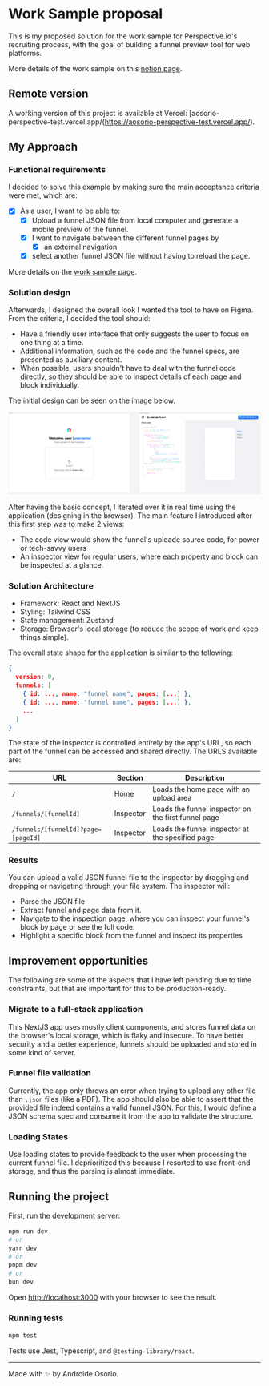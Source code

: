 # Work Sample proposal

This is my proposed solution for the work sample for Perspective.io's recruiting process, with the goal of building a funnel preview tool for web platforms.

More details of the work sample on this [notion page](https://perspectiveco.notion.site/Work-Sample-Senior-Frontend-Engineer-Andr-s-Felipe-Osorio-1ee56ab4ce7547e2bc4e136a99b152d6).

## Remote version

A working version of this project is available at Vercel: [aosorio-perspective-test.vercel.app/(https://aosorio-perspective-test.vercel.app/).

## My Approach

### Functional requirements

I decided to solve this example by making sure the main acceptance criteria were met, which are:

- [x] As a user, I want to be able to:
  - [x] Upload a funnel JSON file from local computer and generate a mobile preview of the funnel.
  - [x] I want to navigate between the different funnel pages by
    - [x] an external navigation
  - [x] select another funnel JSON file without having to reload the page.

More details on the [work sample page](https://perspectiveco.notion.site/Work-Sample-Senior-Frontend-Engineer-Andr-s-Felipe-Osorio-1ee56ab4ce7547e2bc4e136a99b152d6).

### Solution design

Afterwards, I designed the overall look I wanted the tool to have on Figma. From the criteria, I decided the tool should:

- Have a friendly user interface that only suggests the user to focus on one thing at a time.
- Additional information, such as the code and the funnel specs, are presented as auxiliary content.
- When possible, users shouldn't have to deal with the funnel code directly, so they should be able to inspect details of each page and block individually.

The initial design can be seen on the image below.

![Initial design](/public/inspector-initial-design.png)

After having the basic concept, I iterated over it in real time using the application (designing in the browser). The main feature I introduced after this first step was to make 2 views:

- The code view would show the funnel's uploade source code, for power or tech-savvy users
- An inspector view for regular users, where each property and block can be inspected at a glance.

### Solution Architecture

- Framework: React and NextJS
- Styling: Tailwind CSS
- State management: Zustand
- Storage: Browser's local storage (to reduce the scope of work and keep things simple).

The overall state shape for the application is similar to the following:

```json
{
  version: 0,
  funnels: [
    { id: ..., name: "funnel name", pages: [...] },
    { id: ..., name: "funnel name", pages: [...] },
    ...
  ]
}
```

The state of the inspector is controlled entirely by the app's URL, so each part of the funnel can be accessed and shared directly. The URLS available are:

| URL                                 | Section   | Description                                         |
| ----------------------------------- | --------- | --------------------------------------------------- |
| `/`                                 | Home      | Loads the home page with an upload area             |
| `/funnels/[funnelId]`               | Inspector | Loads the funnel inspector on the first funnel page |
| `/funnels/[funnelId]?page=[pageId]` | Inspector | Loads the funnel inspector at the specified page    |

### Results

You can upload a valid JSON funnel file to the inspector by dragging and dropping or navigating through your file system. The inspector will:

- Parse the JSON file
- Extract funnel and page data from it.
- Navigate to the inspection page, where you can inspect your funnel's block by page or see the full code.
- Highlight a specific block from the funnel and inspect its properties

## Improvement opportunities

The following are some of the aspects that I have left pending due to time constraints, but that are important for this to be production-ready.

### Migrate to a full-stack application

This NextJS app uses mostly client components, and stores funnel data on the browser's local storage, which is flaky and insecure. To have better security and a better experience, funnels should be uploaded and stored in some kind of server.

### Funnel file validation

Currently, the app only throws an error when trying to upload any other file than `.json` files (like a PDF). The app should also be able to assert that the provided file indeed contains a valid funnel JSON. For this, I would define a JSON schema spec and consume it from the app to validate the structure.

### Loading States

Use loading states to provide feedback to the user when processing the current funnel file. I deprioritized this because I resorted to use front-end storage, and thus the parsing is almost immediate.

## Running the project

First, run the development server:

```bash
npm run dev
# or
yarn dev
# or
pnpm dev
# or
bun dev
```

Open [http://localhost:3000](http://localhost:3000) with your browser to see the result.

### Running tests

```bash
npm test
```

Tests use Jest, Typescript, and `@testing-library/react`.

---

Made with ✨ by Androide Osorio.
